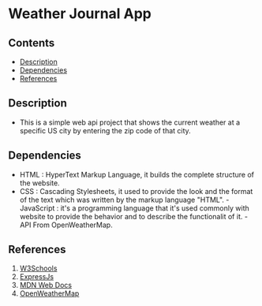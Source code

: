 # Weather Journal App

## Contents

* [Description](#description)
* [Dependencies](#dependencies)
* [References](#references)

## Description

- This is a simple web api project that shows the current weather at a specific US city by entering the zip code of that city.

## Dependencies

- HTML : HyperText Markup Language, it builds the complete structure of the website.
- CSS  : Cascading Stylesheets, it used to provide the look and the format of the text which was written by the markup language "HTML".
-JavaScript : it's a programming language that it's used commonly with website to provide the behavior and to describe the functionalit of it.
-API From OpenWeatherMap.


## References

1. [W3Schools](https://w3schools.com)
2. [ExpressJs](https://expressjs.com)
3. [MDN Web Docs](https://developer.mozilla.org/ar/docs/Web/CSS)
4. [OpenWeatherMap](https://openweathermap.org/current)